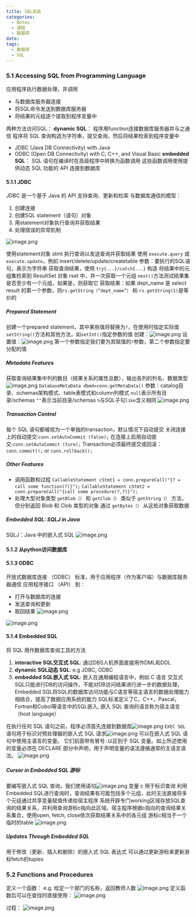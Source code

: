 ```yaml
---
title: SQL高级
categories:
  - Notes
  - 课程
  - 数据库
date: 
tags:
  - 数据库
  - SQL
---
```

### 5.1 Accessing SQL from Programming Language
应用程序执行数据处理，并调用
- 与数据库服务器连接
- 将SQL命令发送到数据库服务器
- 将结果的元组逐个提取到程序变量中

两种方法访问SQL：
**dynamic SQL**：
程序用function连接数据库服务器并与之通信
程序将 SQL 查询构造为字符串，提交查询，然后将结果检索到程序变量中
- JDBC (Java DB Connectivity) with Java
- ODBC (Open DB Connectivity) with C, C++, and Visual Basic
**embedded SQL**：
SQL 语句在编译时在高级程序中转换为函数调用
这些函数调用使用提供动态 SQL 功能的 API 连接到数据库

#### 5.1.1 JDBC
JDBC 是一个基于 Java 的 API
支持查询、更新和检索
与数据库通信的模型：
1. 创建连接
2. 创建SQL statement（语句）对象
3. 用statement对象执行查询并获取结果
4. 处理错误的异常机制

![image.png](https://cdn.jsdelivr.net/gh/zhengyangWang1/image@main/img/20231023103147.png)

使用statement对象 stmt 执行查询以发送查询并获取结果
使用 `execute.query` 或 `execute.update`，例如 insert/delete/update/createtable
参数：要执行的SQL语句，表示为字符串
获取查询结果，使用 `try{...}/catch{...}` 构造
将结果中的元组集检索到 ResultSet 对象 rset 中，并一次获取一个元组
`next()`方法测试结果集是否至少有一个元组，如果是，则获取它
获取结果：如果 dept_name 是 select result 的第一个参数，则`rs.getString（“dept_name”）` 和 `rs.getString(1)`是等价的

##### Prepared Statement
创建一个prepared statement，其中某些值将替换为`?`，在使用时指定实际值
`setString()`方法和其他方法，如`setInt()`指定参数的值
创建：![image.png](https://cdn.jsdelivr.net/gh/zhengyangWang1/image@main/img/20231023105724.png)
设置值：![image.png](https://cdn.jsdelivr.net/gh/zhengyangWang1/image@main/img/20231023105834.png)
第一个参数指定我们要为其赋值的`?`参数，第二个参数指定要分配的值

##### Metadata Features
获取查询结果集中列的数目（结果关系的属性总数），输出各列的列名、数据类型
![image.png](https://cdn.jsdelivr.net/gh/zhengyangWang1/image@main/img/20231023110241.png)
`DatabaseMetaData dbmd=conn.getMetaData()`
参数：catalog目录、schemas架构模式、table表模式和column列模式
`null`表示所有目录/schemas
`""`表示当前目录/schemas
`%`与SQL子句`like`含义相同
![image.png](https://cdn.jsdelivr.net/gh/zhengyangWang1/image@main/img/20231023111208.png)

##### Transaction Control
每个 SQL 语句都被视为一个单独的transaction，默认情况下自动提交
关闭连接上的自动提交:`conn.setAutoCommit (false);`
在连接上启用自动提交:`conn.setAutoCommit (ture);`
Transaction必须最终提交或回滚：`conn.commit();` or `conn.rollback();`

##### Other Features
- 调用函数和过程
`CallableStatement cStmt1 = conn.prepareCall("{? = call some function(?)}");`
`CallableStatement cStmt2 = conn.prepareCall("{call some procedure(?,?)}");`
- 处理大型对象类型
`getBlob（）` 和 `getClob（）` 类似于 `getString（）` 方法，但分别返回 Blob 和 Clob 类型的对象
通过 `getBytes（）` 从这些对象获取数据

##### Embedded SQL: SQLJ in Java
SQLJ：Java 中的嵌入式 SQL
![image.png](https://cdn.jsdelivr.net/gh/zhengyangWang1/image@main/img/20231023112106.png)


#### 5.1.2 从python访问数据库
#### 5.1.3 ODBC
开放式数据库连接 （ODBC） 标准，用于应用程序（作为客户端）与数据库服务器通信
应用程序接口 （API） 到：
- 打开与数据库的连接
- 发送查询和更新
- 取回结果
![image.png](https://cdn.jsdelivr.net/gh/zhengyangWang1/image@main/img/20231023112333.png)

![image.png](https://cdn.jsdelivr.net/gh/zhengyangWang1/image@main/img/20231023113307.png)

#### 5.1.4 Embedded SQL
将 SQL 用作数据库查询工具的方法
1. **interactive SQL交互式 SQL**: 通过DBS人机界面直接用作DML和DDL
2. **dynamic SQL动态 SQL**: e.g JDBC, ODBC
3. **embedded SQL嵌入式 SQL**: 嵌入在通用编程语言中，例如 C 语言
交互式SQL只能进行DB的访问操作，不能对DB访问结果进行进一步的数据处理，Embedded SQL将SQL的数据库访问功能与C语言等宿主语言的数据处理能力相结合，提高了数据应用系统的能力
SQL标准定义了C，C++，Pascal，Fortran和Cobol等语言中的SQL嵌入, 嵌入 SQL 查询的语言称为宿主语言（host language）

在执行任何 SQL 语句之前，程序必须首先连接到数据库![image.png](https://cdn.jsdelivr.net/gh/zhengyangWang1/image@main/img/20231023114744.png)
`EXEC SQL`语句用于标识对预处理器的嵌入式 SQL 请求![image.png](https://cdn.jsdelivr.net/gh/zhengyangWang1/image@main/img/20231023114708.png)
可以在嵌入式 SQL 语句中使用主语言的变量。 它们前面带有冒号`:`以区别于 SQL 变量。如上所述使用的变量必须在 DECLARE 部分中声明，用于声明变量的语法遵循通常的主语言语法。
![image.png](https://cdn.jsdelivr.net/gh/zhengyangWang1/image@main/img/20231023115411.png)

##### Cursor in Embedded SQL 游标
要编写嵌入式 SQL 查询，我们使用语句![image.png](https://cdn.jsdelivr.net/gh/zhengyangWang1/image@main/img/20231023115748.png)
变量 c 用于标识查询
利用Embedded SQL进行查询时，查询结果有可能包括多个元组，此时无法直接将多个元组通过共享变量赋值传递给宿主程序
系统开辟专门working区域存放SQL查询的结果关系，并利用查询游标c指向此区域。宿主程序根据c指向的查询结果关系集合，使用open, fetch, close依次获取结果关系中的各元组
游标c相当于一个临时的table
![image.png](https://cdn.jsdelivr.net/gh/zhengyangWang1/image@main/img/20231023120312.png)

##### Updates Through Embedded SQL
用于修改（更新、插入和删除）的嵌入式 SQL 表达式
可以通过更新游标来更新游标fetch的tuples

### 5.2 Functions and Procedures
定义一个函数：
e.g. 给定一个部门的名称，返回教师人数
![image.png](https://cdn.jsdelivr.net/gh/zhengyangWang1/image@main/img/20231030095637.png)
定义函数后可以在查找时直接使用：
![image.png](https://cdn.jsdelivr.net/gh/zhengyangWang1/image@main/img/20231030095946.png)

过程：
![image.png](https://cdn.jsdelivr.net/gh/zhengyangWang1/image@main/img/20231030100409.png)
